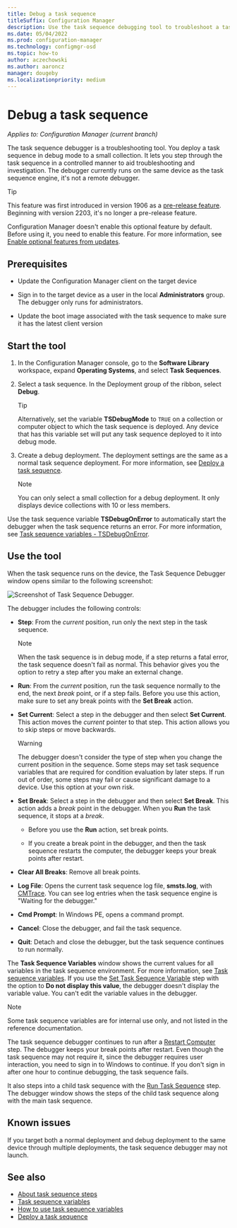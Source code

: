 ```yaml
---
title: Debug a task sequence
titleSuffix: Configuration Manager
description: Use the task sequence debugging tool to troubleshoot a task sequence.
ms.date: 05/04/2022
ms.prod: configuration-manager
ms.technology: configmgr-osd
ms.topic: how-to
author: aczechowski
ms.author: aaroncz
manager: dougeby
ms.localizationpriority: medium
---
```


# Debug a task sequence

*Applies to: Configuration Manager (current branch)*

<!--3612274-->

The task sequence debugger is a troubleshooting tool. You deploy a task sequence in debug mode to a small collection. It lets you step through the task sequence in a controlled manner to aid troubleshooting and investigation. The debugger currently runs on the same device as the task sequence engine, it's not a remote debugger.

> [!TIP]
> This feature was first introduced in version 1906 as a [pre-release feature](../../core/servers/manage/pre-release-features.md). Beginning with version 2203, it's no longer a pre-release feature.
>
> Configuration Manager doesn't enable this optional feature by default. Before using it, you need to enable this feature. For more information, see [Enable optional features from updates](../../core/servers/manage/optional-features.md).

## Prerequisites

- Update the Configuration Manager client on the target device

- Sign in to the target device as a user in the local **Administrators** group. The debugger only runs for administrators.

- Update the boot image associated with the task sequence to make sure it has the latest client version


## Start the tool

1. In the Configuration Manager console, go to the **Software Library** workspace, expand **Operating Systems**, and select **Task Sequences**.

1. Select a task sequence. In the Deployment group of the ribbon, select **Debug**.

    > [!Tip]  
    > Alternatively, set the variable **TSDebugMode** to `TRUE` on a collection or computer object to which the task sequence is deployed. Any device that has this variable set will put any task sequence deployed to it into debug mode.

1. Create a debug deployment. The deployment settings are the same as a normal task sequence deployment. For more information, see [Deploy a task sequence](deploy-a-task-sequence.md#process).

    > [!Note]  
    > You can only select a small collection for a debug deployment. It only displays device collections with 10 or less members.

Use the task sequence variable **TSDebugOnError** to automatically start the debugger when the task sequence returns an error.<!-- 5012536 --> For more information, see [Task sequence variables - TSDebugOnError](../understand/task-sequence-variables.md#TSDebugOnError).

## Use the tool

When the task sequence runs on the device, the Task Sequence Debugger window opens similar to the following screenshot:

![Screenshot of Task Sequence Debugger.](media/3612274-tsdebug.png)

The debugger includes the following controls:

- **Step**: From the *current* position, run only the next step in the task sequence.  

    > [!Note]  
    > When the task sequence is in debug mode, if a step returns a fatal error, the task sequence doesn't fail as normal. This behavior gives you the option to retry a step after you make an external change.

- **Run**: From the *current* position, run the task sequence normally to the end, the next *break* point, or if a step fails. Before you use this action, make sure to set any break points with the **Set Break** action.

- **Set Current**: Select a step in the debugger and then select **Set Current**. This action moves the *current* pointer to that step. This action allows you to skip steps or move backwards.  

    > [!Warning]  
    > The debugger doesn't consider the type of step when you change the current position in the sequence. Some steps may set task sequence variables that are required for condition evaluation by later steps. If run out of order, some steps may fail or cause significant damage to a device. Use this option at your own risk.  

- **Set Break**: Select a step in the debugger and then select **Set Break**. This action adds a *break* point in the debugger. When you **Run** the task sequence, it stops at a *break*.  

  - Before you use the **Run** action, set break points.

  - If you create a break point in the debugger, and then the task sequence restarts the computer, the debugger keeps your break points after restart.<!-- 5012509 -->

- **Clear All Breaks**: Remove all break points.

- **Log File**: Opens the current task sequence log file, **smsts.log**, with [CMTrace](../../core/support/cmtrace.md). You can see log entries when the task sequence engine is "Waiting for the debugger."

- **Cmd Prompt**: In Windows PE, opens a command prompt.

- **Cancel**: Close the debugger, and fail the task sequence.

- **Quit**: Detach and close the debugger, but the task sequence continues to run normally.

The **Task Sequence Variables** window shows the current values for all variables in the task sequence environment. For more information, see [Task sequence variables](../understand/task-sequence-variables.md). If you use the [Set Task Sequence Variable](../understand/task-sequence-steps.md#BKMK_SetTaskSequenceVariable) step with the option to **Do not display this value**, the debugger doesn't display the variable value. You can't edit the variable values in the debugger.

> [!Note]
> Some task sequence variables are for internal use only, and not listed in the reference documentation.

The task sequence debugger continues to run after a [Restart Computer](../understand/task-sequence-steps.md#BKMK_RestartComputer) step. The debugger keeps your break points after restart.<!-- 5012509 --> Even though the task sequence may not require it, since the debugger requires user interaction, you need to sign in to Windows to continue. If you don't sign in after one hour to continue debugging, the task sequence fails.

It also steps into a child task sequence with the [Run Task Sequence](../understand/task-sequence-steps.md#child-task-sequence) step. The debugger window shows the steps of the child task sequence along with the main task sequence.


## Known issues

If you target both a normal deployment and debug deployment to the same device through multiple deployments, the task sequence debugger may not launch.


## See also

- [About task sequence steps](../understand/task-sequence-steps.md)
- [Task sequence variables](../understand/task-sequence-variables.md)
- [How to use task sequence variables](../understand/using-task-sequence-variables.md)
- [Deploy a task sequence](deploy-a-task-sequence.md)
